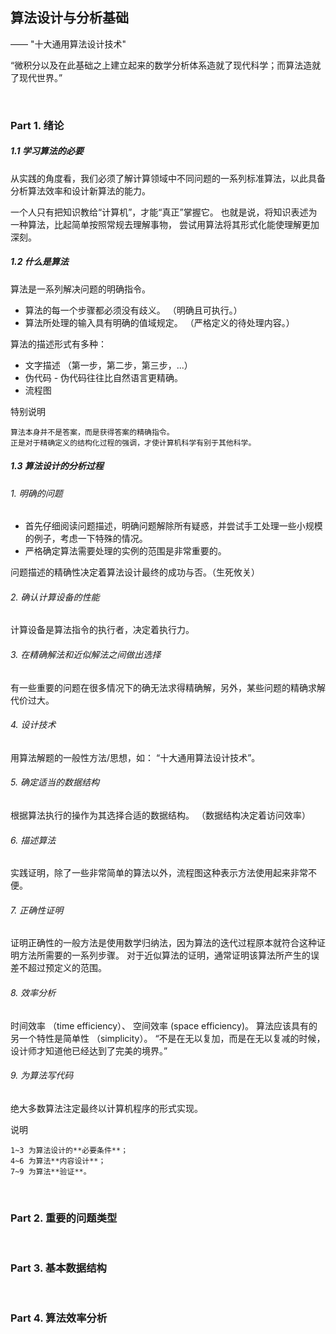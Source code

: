 ## 算法设计与分析基础
—— "十大通用算法设计技术"

“微积分以及在此基础之上建立起来的数学分析体系造就了现代科学；而算法造就了现代世界。”

<br>

### Part 1. 绪论

##### 1.1 学习算法的必要
从实践的角度看，我们必须了解计算领域中不同问题的一系列标准算法，以此具备分析算法效率和设计新算法的能力。

一个人只有把知识教给“计算机”，才能“真正”掌握它。 也就是说，将知识表述为一种算法，比起简单按照常规去理解事物，
尝试用算法将其形式化能使理解更加深刻。

##### 1.2 什么是算法
算法是一系列解决问题的明确指令。

* 算法的每一个步骤都必须没有歧义。 （明确且可执行。）
* 算法所处理的输入具有明确的值域规定。 （严格定义的待处理内容。）

算法的描述形式有多种：
* 文字描述 （第一步，第二步，第三步，...）
* 伪代码 - 伪代码往往比自然语言更精确。
* 流程图

特别说明
```
算法本身并不是答案，而是获得答案的精确指令。
正是对于精确定义的结构化过程的强调，才使计算机科学有别于其他科学。
```

##### 1.3 算法设计的分析过程

###### 1. 明确的问题
* 首先仔细阅读问题描述，明确问题解除所有疑惑，并尝试手工处理一些小规模的例子，考虑一下特殊的情况。
* 严格确定算法需要处理的实例的范围是非常重要的。

问题描述的精确性决定着算法设计最终的成功与否。（生死攸关）

###### 2. 确认计算设备的性能
计算设备是算法指令的执行者，决定着执行力。

###### 3. 在精确解法和近似解法之间做出选择
有一些重要的问题在很多情况下的确无法求得精确解，另外，某些问题的精确求解代价过大。

###### 4. 设计技术
用算法解题的一般性方法/思想，如： “十大通用算法设计技术”。

###### 5. 确定适当的数据结构
根据算法执行的操作为其选择合适的数据结构。 （数据结构决定着访问效率）

###### 6. 描述算法
实践证明，除了一些非常简单的算法以外，流程图这种表示方法使用起来非常不便。

###### 7. 正确性证明
证明正确性的一般方法是使用数学归纳法，因为算法的迭代过程原本就符合这种证明方法所需要的一系列步骤。
对于近似算法的证明，通常证明该算法所产生的误差不超过预定义的范围。

###### 8. 效率分析
时间效率 （time efficiency）、 空间效率 (space efficiency)。 算法应该具有的另一个特性是简单性 （simplicity）。
“不是在无以复加，而是在无以复减的时候，设计师才知道他已经达到了完美的境界。”

###### 9. 为算法写代码
绝大多数算法注定最终以计算机程序的形式实现。

说明
```
1~3 为算法设计的**必要条件**；
4~6 为算法**内容设计**；
7~9 为算法**验证**。
```

<br>

### Part 2. 重要的问题类型



<br>

### Part 3. 基本数据结构



<br>

### Part 4. 算法效率分析

